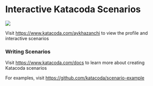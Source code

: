 # Interactive Katacoda Scenarios

[![](http://shields.katacoda.com/katacoda/aykhazanchi/count.svg)](https://www.katacoda.com/aykhazanchi "Get your profile on Katacoda.com")

Visit https://www.katacoda.com/aykhazanchi to view the profile and interactive scenarios

### Writing Scenarios
Visit https://www.katacoda.com/docs to learn more about creating Katacoda scenarios

For examples, visit https://github.com/katacoda/scenario-example
